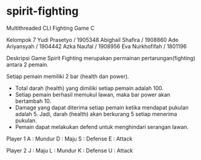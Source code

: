 # spirit-fighting
Multithreaded CLI Fighting Game C

Kelompok 7
Yudi Prasetyo		/ 1905348
Abighail Shafira	/ 1908860
Ade Ariyansyah	/ 1904442
Azka Naufal		/ 1908956
Eva Nurkhofifah	/ 1801196

Deskripsi Game
Spirit Fighting merupakan permainan pertarungan(fighting) antara 2 pemain.

Setiap pemain memiliki 2 bar (health dan power). 
- Total darah (health) yang dimiliki setiap pemain adalah 100.
- Setiap pemain berhasil memukul lawan, maka bar power akan bertambah 10.
- Damage yang dapat diterima setiap pemain ketika mendapat pukulan adalah 5. Jadi, darah (health) akan berkurang 5 setiap menerima pukulan.
- Pemain dapat melakukan defend untuk menghindari serangan lawan. 

Player 1
A : Mundur
D : Maju
S : Defense
E : Attack

Player 2
J : Maju
L : Mundur
K : Defense
U : Attack
